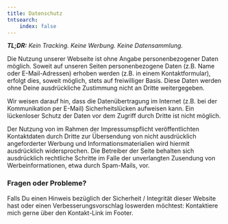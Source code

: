 ```yaml
---
title: Datenschutz
tntsearch:
    index: false
---
```


_**TL;DR:** Kein Tracking. Keine Werbung. Keine Datensammlung._

Die Nutzung unserer Webseite ist ohne Angabe personenbezogener Daten möglich. Soweit auf unseren Seiten personenbezogene Daten (z.B. Name oder E-Mail-Adressen) erhoben werden (z.B. in einem Kontaktformular), erfolgt dies, soweit möglich, stets auf freiwilliger Basis. Diese Daten werden ohne Deine ausdrückliche Zustimmung nicht an Dritte weitergegeben.

Wir weisen darauf hin, dass die Datenübertragung im Internet (z.B. bei der Kommunikation per E-Mail) Sicherheitslücken aufweisen kann. Ein lückenloser Schutz der Daten vor dem Zugriff durch Dritte ist nicht möglich.

Der Nutzung von im Rahmen der Impressumspflicht veröffentlichten Kontaktdaten durch Dritte zur Übersendung von nicht ausdrücklich angeforderter Werbung und Informationsmaterialien wird hiermit ausdrücklich widersprochen. Die Betreiber der Seite behalten sich ausdrücklich rechtliche Schritte im Falle der unverlangten Zusendung von Werbeinformationen, etwa durch Spam-Mails, vor.

### Fragen oder Probleme?
Falls Du einen Hinweis bezüglich der Sicherheit / Integrität dieser Website hast oder einen Verbesserungsvorschlag loswerden möchtest: Kontaktiere mich gerne über den Kontakt-Link im Footer.